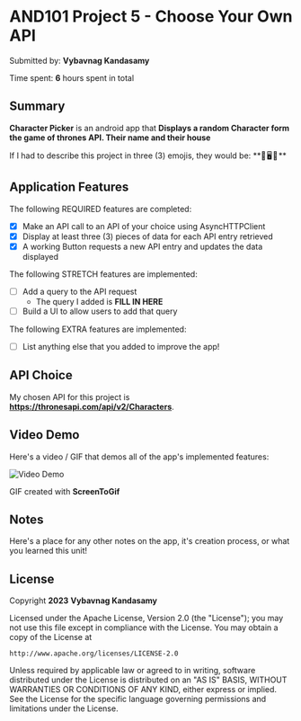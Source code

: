 # AND101 Project 5 - Choose Your Own API

Submitted by: **Vybavnag Kandasamy**

Time spent: **6** hours spent in total

## Summary

**Character Picker** is an android app that **Displays a random Character form the game of thrones API. Their name and their house**

If I had to describe this project in three (3) emojis, they would be: **👑 🖥️ 🎹 **

## Application Features



The following REQUIRED features are completed:

- [x] Make an API call to an API of your choice using AsyncHTTPClient
- [x] Display at least three (3) pieces of data for each API entry retrieved
- [x] A working Button requests a new API entry and updates the data displayed

The following STRETCH features are implemented:

- [ ] Add a query to the API request
  - The query I added is **FILL IN HERE**
- [ ] Build a UI to allow users to add that query

The following EXTRA features are implemented:

- [ ] List anything else that you added to improve the app!

## API Choice

My chosen API for this project is **https://thronesapi.com/api/v2/Characters**.

## Video Demo

Here's a video / GIF that demos all of the app's implemented features:

<img src='https://i.imgur.com/jKFyJ13.gif' title='Video Demo' width='' alt='Video Demo' />

GIF created with **ScreenToGif**

<!-- Recommended tools:
- [Kap](https://getkap.co/) for macOS
- [ScreenToGif](https://www.screentogif.com/) for Windows
- [peek](https://github.com/phw/peek) for Linux. -->

## Notes

Here's a place for any other notes on the app, it's creation process, or what you learned this unit!

## License

Copyright **2023** **Vybavnag Kandasamy**

Licensed under the Apache License, Version 2.0 (the "License");
you may not use this file except in compliance with the License.
You may obtain a copy of the License at

    http://www.apache.org/licenses/LICENSE-2.0

Unless required by applicable law or agreed to in writing, software
distributed under the License is distributed on an "AS IS" BASIS,
WITHOUT WARRANTIES OR CONDITIONS OF ANY KIND, either express or implied.
See the License for the specific language governing permissions and
limitations under the License.
